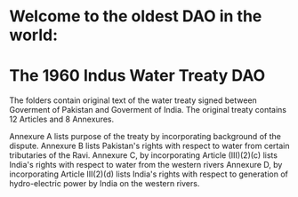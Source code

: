 # Welcome to the oldest DAO in the world:
# The 1960 Indus Water Treaty DAO

The folders contain original text of the water treaty signed between Goverment of Pakistan and Goverment of India. The original treaty contains 12 Articles and 8 Annexures. 

Annexure A lists purpose of the treaty by incorporating background of the dispute. 
Annexure B lists Pakistan's rights with respect to water from certain tributaries of the Ravi.
Annexure C, by incorporating Article (III)(2)(c) lists India's rights with respect to water from the western rivers
Annexure D, by incorporating Article III(2)(d) lists India's rights with respect to generation of hydro-electric power by India on the western rivers.
